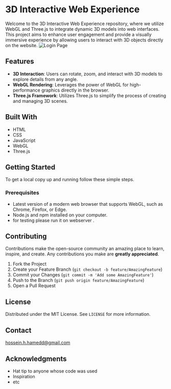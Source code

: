 # 3D Interactive Web Experience

Welcome to the 3D Interactive Web Experience repository, where we utilize WebGL and Three.js to integrate dynamic 3D models into web interfaces. This project aims to enhance user engagement and provide a visually immersive experience by allowing users to interact with 3D objects directly on the website.
![Login Page]([https://raw.githubusercontent.com/Husseinhhameed/I.T-team-task-management/master/login.png](https://github.com/Husseinhhameed/3DOBJECT-in-website/blob/main/Recording%202024-05-08%20133500.mp4))

## Features

- **3D Interaction**: Users can rotate, zoom, and interact with 3D models to explore details from any angle.
- **WebGL Rendering**: Leverages the power of WebGL for high-performance graphics directly in the browser.
- **Three.js Framework**: Utilizes Three.js to simplify the process of creating and managing 3D scenes.

## Built With

- HTML
- CSS
- JavaScript
- WebGL
- Three.js

## Getting Started

To get a local copy up and running follow these simple steps.

### Prerequisites

- Latest version of a modern web browser that supports WebGL, such as Chrome, Firefox, or Edge.
- Node.js and npm installed on your computer.
- for testing please run it on webserver .

## Contributing

Contributions make the open-source community an amazing place to learn, inspire, and create. Any contributions you make are **greatly appreciated**.

1. Fork the Project
2. Create your Feature Branch (`git checkout -b feature/AmazingFeature`)
3. Commit your Changes (`git commit -m 'Add some AmazingFeature'`)
4. Push to the Branch (`git push origin feature/AmazingFeature`)
5. Open a Pull Request

## License

Distributed under the MIT License. See `LICENSE` for more information.

## Contact

hossein.h.hamedd@gmail.com

## Acknowledgments

- Hat tip to anyone whose code was used
- Inspiration
- etc
